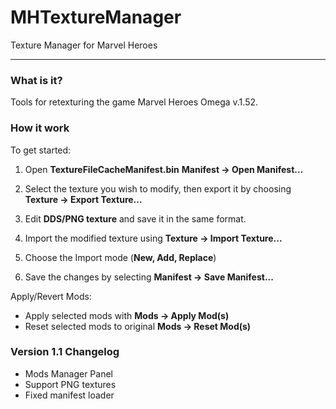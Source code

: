 # MHTextureManager
Texture Manager for Marvel Heroes

---
### What is it?

Tools for retexturing the game Marvel Heroes Omega v.1.52.

### How it work

To get started:

 1. Open **TextureFileCacheManifest.bin**
**Manifest -> Open Manifest...**

2. Select the texture you wish to modify, then export it by choosing **Texture -> Export Texture...**
3. Edit **DDS/PNG texture** and save it in the same format.
4. Import the modified texture using **Texture -> Import Texture...**
5. Choose the Import mode (**New, Add, Replace**)
6. Save the changes by selecting **Manifest -> Save Manifest...**

Apply/Revert Mods:
 *  Apply selected mods with **Mods -> Apply Mod(s)**
* Reset selected mods to original **Mods -> Reset Mod(s)**

### Version 1.1 Changelog
 * Mods Manager Panel
* Support PNG textures
* Fixed manifest loader
